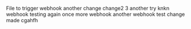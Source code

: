File to trigger webhook
another change
change2
3
another try
knkn
webhook testing
again
once more
webhook
another webhook
test
change made
cgahfh

